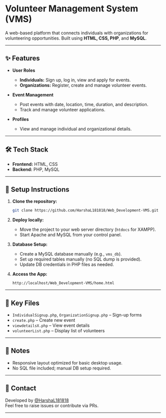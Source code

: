 
# Volunteer Management System (VMS)

A web-based platform that connects individuals with organizations for volunteering opportunities. Built using **HTML, CSS, PHP**, and **MySQL**.

---

## ✨ Features

- **User Roles**
  - **Individuals:** Sign up, log in, view and apply for events.
  - **Organizations:** Register, create and manage volunteer events.

- **Event Management**
  - Post events with date, location, time, duration, and description.
  - Track and manage volunteer applications.

- **Profiles**
  - View and manage individual and organizational details.

---

## 🛠 Tech Stack

- **Frontend:** HTML, CSS  
- **Backend:** PHP, MySQL

---

## 🚀 Setup Instructions

1. **Clone the repository:**
   ```bash
   git clone https://github.com/HarshaL181818/Web_Development-VMS.git
   ```
2. **Deploy locally:**
   - Move the project to your web server directory (`htdocs` for XAMPP).
   - Start Apache and MySQL from your control panel.

3. **Database Setup:**
   - Create a MySQL database manually (e.g., `vms_db`).
   - Set up required tables manually (no SQL dump is provided).
   - Update DB credentials in PHP files as needed.

4. **Access the App:**
   ```
   http://localhost/Web_Development-VMS/home.html
   ```

---

## 📁 Key Files

- `IndividualSignup.php`, `OrganizationSignup.php` – Sign-up forms  
- `create.php` – Create new event  
- `viewdetailsX.php` – View event details  
- `volunteerList.php` – Display list of volunteers  

---

## 📌 Notes

- Responsive layout optimized for basic desktop usage.
- No SQL file included; manual DB setup required.

---

## 🤝 Contact

Developed by [@HarshaL181818](https://github.com/HarshaL181818)  
Feel free to raise issues or contribute via PRs.

--- 
